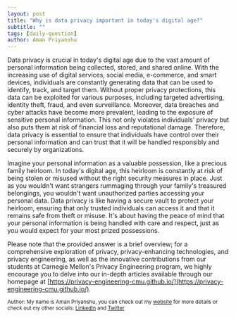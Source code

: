 ```yaml
---
layout: post
title: "Why is data privacy important in today's digital age?"
subtitle: ""
tags: [daily-question]
author: Aman Priyanshu
---
```


Data privacy is crucial in today's digital age due to the vast amount of personal information being collected, stored, and shared online. With the increasing use of digital services, social media, e-commerce, and smart devices, individuals are constantly generating data that can be used to identify, track, and target them. Without proper privacy protections, this data can be exploited for various purposes, including targeted advertising, identity theft, fraud, and even surveillance. Moreover, data breaches and cyber attacks have become more prevalent, leading to the exposure of sensitive personal information. This not only violates individuals' privacy but also puts them at risk of financial loss and reputational damage. Therefore, data privacy is essential to ensure that individuals have control over their personal information and can trust that it will be handled responsibly and securely by organizations.

Imagine your personal information as a valuable possession, like a precious family heirloom. In today's digital age, this heirloom is constantly at risk of being stolen or misused without the right security measures in place. Just as you wouldn't want strangers rummaging through your family's treasured belongings, you wouldn't want unauthorized parties accessing your personal data. Data privacy is like having a secure vault to protect your heirloom, ensuring that only trusted individuals can access it and that it remains safe from theft or misuse. It's about having the peace of mind that your personal information is being handled with care and respect, just as you would expect for your most prized possessions.

Please note that the provided answer is a brief overview; for a comprehensive exploration of privacy, privacy-enhancing technologies, and privacy engineering, as well as the innovative contributions from our students at Carnegie Mellon's Privacy Engineering program, we highly encourage you to delve into our in-depth articles available through our homepage at [https://privacy-engineering-cmu.github.io/](https://privacy-engineering-cmu.github.io/).

<small>Author: My name is Aman Priyanshu, you can check out my [website](https://amanpriyanshu.github.io/) for more details or check out my other socials: [LinkedIn](https://www.linkedin.com/in/aman-priyanshu/) and [Twitter](https://twitter.com/AmanPriyanshu6)</small>
